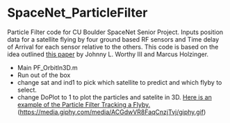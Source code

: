 # SpaceNet_ParticleFilter
Particle Filter code for  CU Boulder SpaceNet Senior Project.
Inputs position data for a satellite flying by four ground based RF sensors and Time delay of Arrival for each sensor relative to the others.
This code is based on the idea outlined [this paper](https://ssdl.gatech.edu/sites/default/files/ssdl-files/papers/conferencePapers/AAS-15-738.pdf) by Johnny L. Worthy III and Marcus Holzinger.
- Main PF_OrbitIn3D.m
- Run out of the box
- change sat and ind1 to pick which satellite to predict and which flyby to select.
- change DoPlot to 1 to plot the particles and satelite in 3D. 
[Here is an example of the Particle Filter Tracking a Flyby.](https://media.giphy.com/media/dO3hm6UUfAbRfgOpK2/giphy.gif)
(https://media.giphy.com/media/ACGdwVR8FaqCnzjTvj/giphy.gif)

